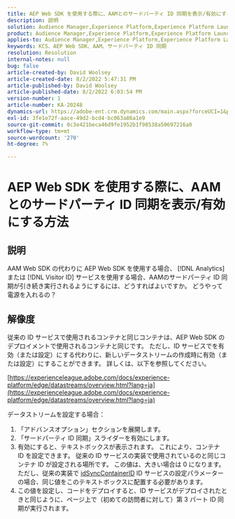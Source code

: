 ```yaml
---
title: AEP Web SDK を使用する際に、AAMとのサードパーティ ID 同期を表示/有効にする方法
description: 説明
solution: Audience Manager,Experience Platform,Experience Platform Launch,Web SDK
product: Audience Manager,Experience Platform,Experience Platform Launch,Web SDK
applies-to: Audience Manager,Experience Platform,Experience Platform Launch,Web SDK
keywords: KCS、AEP Web SDK、AAM、サードパーティ ID 同期
resolution: Resolution
internal-notes: null
bug: false
article-created-by: David Woolsey
article-created-date: 8/2/2022 5:47:31 PM
article-published-by: David Woolsey
article-published-date: 8/2/2022 6:03:54 PM
version-number: 1
article-number: KA-20248
dynamics-url: https://adobe-ent.crm.dynamics.com/main.aspx?forceUCI=1&pagetype=entityrecord&etn=knowledgearticle&id=08f8232c-8b12-ed11-b83d-00224808613b
exl-id: 3fe1e72f-aace-49d2-bcd4-bc063a86a1e9
source-git-commit: 0c3e421beca46d9fe1952b1f98538a50697216a0
workflow-type: tm+mt
source-wordcount: '270'
ht-degree: 7%

---
```


# AEP Web SDK を使用する際に、AAMとのサードパーティ ID 同期を表示/有効にする方法

## 説明

AAM Web SDK の代わりに AEP Web SDK を使用する場合、 [!DNL Analytics]または [!DNL Visitor ID] サービスを使用する場合、AAMのサードパーティ ID 同期が引き続き実行されるようにするには、どうすればよいですか。 どうやって電源を入れるの？

## 解像度


従来の ID サービスで使用されるコンテナと同じコンテナは、AEP Web SDK のデプロイメントで使用されるコンテナと同じです。 ただし、ID サービスでを有効（または設定）にする代わりに、新しいデータストリームの作成時に有効（または設定）にすることができます。 詳しくは、以下を参照してください。

[https://experienceleague.adobe.com/docs/experience-platform/edge/datastreams/overview.html?lang=ja](https://experienceleague.adobe.com/docs/experience-platform/edge/datastreams/overview.html?lang=ja)

データストリームを設定する場合：

1. 「アドバンスオプション」セクションを展開します。
2. 「サードパーティ ID 同期」スライダーを有効にします。
3. 有効にすると、テキストボックスが表示されます。 これにより、コンテナ ID を設定できます。 従来の ID サービスの実装で使用されているのと同じコンテナ ID が設定される場所です。 この値は、大きい場合は 0 になります。 ただし、従来の実装で [idSyncContainerID](https://experienceleague.adobe.com/docs/id-service/using/id-service-api/configurations/idsyncontainerid.html?lang=en) ID サービスの設定パラメーターの場合、同じ値をこのテキストボックスに配置する必要があります。
4. この値を設定し、コードをデプロイすると、ID サービスがデプロイされたときと同じように、ページ上で（初めての訪問者に対して）第 3 パート ID 同期が実行されます。
